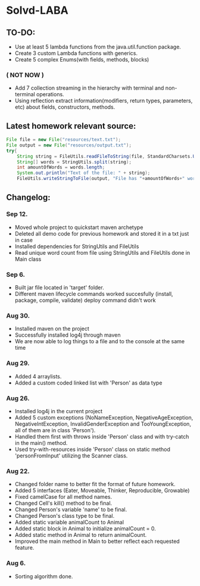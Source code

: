 # Solvd-LABA
## TO-DO:
- Use at least 5 lambda functions from the java.util.function package.
- Create 3 custom Lambda functions with generics.
- Create 5 complex Enums(with fields, methods, blocks)

### ( NOT NOW )
- Add 7 collection streaming in the hierarchy with terminal and non-terminal operations.
- Using reflection extract information(modifiers, return types, parameters, etc) about fields, constructors, methods.

## Latest homework relevant source:
```java
File file = new File("resources/text.txt");
File output = new File("resources/output.txt");
try{
	String string = FileUtils.readFileToString(file, StandardCharsets.UTF_8);
	String[] words = StringUtils.split(string);
	int amountOfWords = words.length;
	System.out.println("Text of the file: " + string);
	FileUtils.writeStringToFile(output, "File has "+amountOfWords+" words.", StandardCharsets.UTF_8);
```

## Changelog:

### Sep 12.
- Moved whole project to quickstart maven archetype
- Deleted all demo code for previous homework and stored it in a txt just in case
- Installed dependencies for StringUtils and FileUtils
- Read unique word count from file using StringUtils and FileUtils done in Main class

### Sep 6.
- Built jar file located in 'target' folder.
- Different maven lifecycle commands worked succesfully (install, package, compile, validate) deploy command didn't work

### Aug 30.
- Installed maven on the project
- Successfully installed log4j through maven
- We are now able to log things to a file and to the console at the same time

### Aug 29.
- Added 4 arraylists.
- Added a custom coded linked list with 'Person' as data type

### Aug 26.
- Installed log4j in the current project
- Added 5 custom exceptions (NoNameException, NegativeAgeException, NegativeIntException, InvalidGenderException and TooYoungException, all of them are in class 'Person').
- Handled them first with throws inside 'Person' class and with try-catch in the main() method.
- Used try-with-resources inside 'Person' class on static method 'personFromInput' utilizing the Scanner class.

### Aug 22.
- Changed folder name to better fit the format of future homework.
- Added 5 interfaces (Eater, Moveable, Thinker, Reproducible, Growable)
- Fixed camelCase for all method names.
- Changed Cell's kill() method to be final.
- Changed Person's variable 'name' to be final.
- Changed Person's class type to be final.
- Added static variable animalCount to Animal
- Added static block in Animal to initialize animalCount = 0.
- Added static method in Animal to return animalCount.
- Improved the main method in Main to better reflect each requested feature.

### Aug 6.
- Sorting algorithm done.